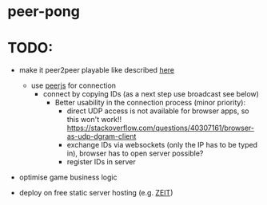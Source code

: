 # peer-pong

# TODO:
- make it peer2peer playable like described [here](https://gamedevelopment.tutsplus.com/tutorials/building-a-peer-to-peer-multiplayer-networked-game--gamedev-10074)
    * use [peerjs](https://github.com/peers/peerjs/) for connection
        - connect by copying IDs (as a next step use broadcast see below)
            * Better usability in the connection process (minor priority): 
                - direct UDP access is not available for browser apps, so this won't work!! https://stackoverflow.com/questions/40307161/browser-as-udp-dgram-client
                - exchange IDs via websockets (only the IP has to be typed in), browser has to open server possible?
                - register IDs in server
        
- optimise game business logic
- deploy on free static server hosting (e.g. [ZEIT](https://zeit.co/))

